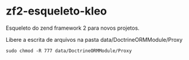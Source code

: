 # zf2-esqueleto-kleo
Esqueleto do zend framework 2 para novos projetos.

Libere a escrita de arquivos na pasta data/DoctrineORMModule/Proxy
<pre><code>sudo chmod -R 777 data/DoctrineORMModule/Proxy</code></pre>
